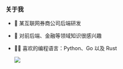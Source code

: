 ### 关于我

- 🔭 某互联网券商公司后端研发

- 🌱 对前后端、金融等领域知识很感兴趣

- 👨‍💻 喜欢的编程语言：Python、Go 以及 Rust

    ![](https://github-readme-stats.vercel.app/api?username=CeresCa)
    
    


